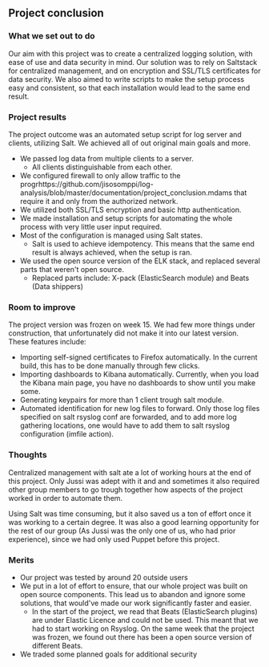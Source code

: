 ## Project conclusion ##  

### What we set out to do ###  
Our aim with this project was to create a centralized logging solution, with ease of use and data security in mind. Our solution was to rely on Saltstack for centralized management, and on encryption and SSL/TLS certificates for data security. We also aimed to write scripts to make the setup process easy and consistent, so that each installation would lead to the same end result.
 
 
### Project results ###  
The project outcome was an automated setup script for log server and clients, utilizing Salt. We achieved all of out original main goals and more.
- We passed log data from multiple clients to a server.
  - All clients distinguishable from each other.
- We configured firewall to only allow traffic to the progrhttps://github.com/jisosomppi/log-analysis/blob/master/documentation/project_conclusion.mdams that require it and only from the authorized network.
- We utilized both SSL/TLS encryption and basic http authentication.
- We made installation and setup scripts for automating the whole process with very little user input required.
- Most of the configuration is managed using Salt states.
  - Salt is used to achieve idempotency. This means that the same end result is always achieved, when the setup is ran.
- We used the open source version of the ELK stack, and replaced several parts that weren't open source.
  - Replaced parts include: X-pack (ElasticSearch module) and Beats (Data shippers) 

### Room to improve ###  
The project version was frozen on week 15. We had few more things under construction, that unfortunately did not make it into our latest version. These features include:  
- Importing self-signed certificates to Firefox automatically. In the current build, this has to be done manually through few clicks.
- Importing dashboards to Kibana automatically. Currently, when you load the Kibana main page, you have no dashboards to show until you make some.
- Generating keypairs for more than 1 client trough salt module.
- Automated identification for new log files to forward. Only those log files specified on salt rsyslog conf are forwarded, and to add more log gathering locations, one would have to add them to salt rsyslog configuration (imfile action).


### Thoughts ###  
Centralized management with salt ate a lot of working hours at the end of this project. Only Jussi was adept with it and and sometimes it also required other group members to go trough together how aspects of the project worked in order to automate them.

Using Salt was time consuming, but it also saved us a ton of effort once it was working to a certain degree. It was also a good learning opportunity for the rest of our group (As Jussi was the only one of us, who had prior experience), since we had only used Puppet before this project. 



### Merits ###
- Our project was tested by around 20 outside users
- We put in a lot of effort to ensure, that our whole project was built on open source components. This lead us to abandon and ignore some solutions, that would've made our work significantly faster and easier.
  - In the start of the project, we read that Beats (ElasticSearch plugins) are under Elastic Licence and could not be used. This meant that we had to start working on Rsyslog. On the same week that the project was frozen, we found out there has been a open source version of different Beats.
- We traded some planned goals for additional security




